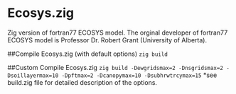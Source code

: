 # Ecosys.zig
Zig version of fortran77 ECOSYS model. The orginal developer of fortran77 ECOSYS model is Professor Dr. Robert Grant (University of Alberta).

##Compile Ecosys.zig (with default options)
`zig build`

##Custom Compile Ecosys.zig
`zig build -Dewgridsmax=2 -Dnsgridsmax=2 -Dsoillayermax=10 -Dpftmax=2 -Dcanopymax=10 -Dsubhrwtrcymax=15`
*see build.zig file for detailed description of the options.
